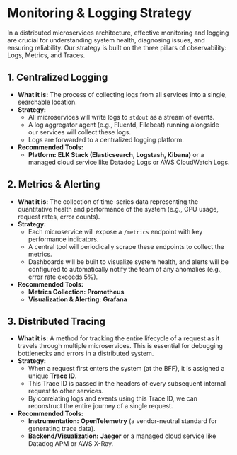 # Monitoring & Logging Strategy

In a distributed microservices architecture, effective monitoring and logging are crucial for understanding system health, diagnosing issues, and ensuring reliability. Our strategy is built on the three pillars of observability: Logs, Metrics, and Traces.

## 1. Centralized Logging

*   **What it is:** The process of collecting logs from all services into a single, searchable location.
*   **Strategy:**
    *   All microservices will write logs to `stdout` as a stream of events.
    *   A log aggregator agent (e.g., Fluentd, Filebeat) running alongside our services will collect these logs.
    *   Logs are forwarded to a centralized logging platform.
*   **Recommended Tools:**
    *   **Platform:** **ELK Stack (Elasticsearch, Logstash, Kibana)** or a managed cloud service like Datadog Logs or AWS CloudWatch Logs.

## 2. Metrics & Alerting

*   **What it is:** The collection of time-series data representing the quantitative health and performance of the system (e.g., CPU usage, request rates, error counts).
*   **Strategy:**
    *   Each microservice will expose a `/metrics` endpoint with key performance indicators.
    *   A central tool will periodically scrape these endpoints to collect the metrics.
    *   Dashboards will be built to visualize system health, and alerts will be configured to automatically notify the team of any anomalies (e.g., error rate exceeds 5%).
*   **Recommended Tools:**
    *   **Metrics Collection:** **Prometheus**
    *   **Visualization & Alerting:** **Grafana**

## 3. Distributed Tracing

*   **What it is:** A method for tracking the entire lifecycle of a request as it travels through multiple microservices. This is essential for debugging bottlenecks and errors in a distributed system.
*   **Strategy:**
    *   When a request first enters the system (at the BFF), it is assigned a unique **Trace ID**.
    *   This Trace ID is passed in the headers of every subsequent internal request to other services.
    *   By correlating logs and events using this Trace ID, we can reconstruct the entire journey of a single request.
*   **Recommended Tools:**
    *   **Instrumentation:** **OpenTelemetry** (a vendor-neutral standard for generating trace data).
    *   **Backend/Visualization:** **Jaeger** or a managed cloud service like Datadog APM or AWS X-Ray.
